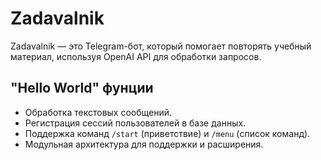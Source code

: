 # Zadavalnik

Zadavalnik — это Telegram-бот, который помогает повторять учебный материал,
используя OpenAI API для обработки запросов.

## "Hello World" фунции
- Обработка текстовых сообщений.
- Регистрация сессий пользователей в базе данных.
- Поддержка команд `/start` (приветствие) и `/menu` (список команд).
- Модульная архитектура для поддержки и расширения.

